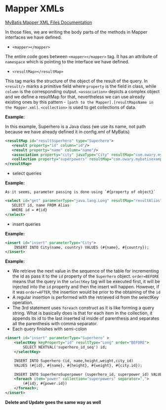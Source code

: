 # Mapper XMLs

[MyBatis Mapper XML Files Documentation](http://www.mybatis.org/mybatis-3/sqlmap-xml.html)

In those files, we are writing the body parts of the methods in Mapper interfaces we have defined.

 - `<mapper></mapper>`
  
The entire code goes between `<mapper></mapper>` tag. It has an attribute of `namespace` which is pointing to the interface we have defined.

 - `<resultMap></resultMap>`
 
This tag marks the structure of the object of the result of the query. In `<result/>` marks a primitive field where `property` is the field in class, while `column` is the corresponding output. `<association>` depicts a complex object and we define a resultMap for that, nevertheless we can use already existing ones by this pattern - `[path to the Mapper].[resultMapsName in the Mapper.xml]`. `<collection>` is used to get collections of data.

 **Example:**
 
 In this example, Superhero is a Java class (we use its name, not path because we have already defined it in config.xml of MyBatis) 
 
 ```xml
<resultMap id="resultSuperhero" type="Superhero">
    <result property="id" column="id"/>
    <result property="name" column="name"/>
    <association property="city" javaType="City" resultMap="com.owary.mybatisexamples.mapper.CityMapper.resultCity"/>
    <collection property="superpowers" resultMap="com.owary.mybatisexamples.mapper.SuperpowerMapper.resultSuperpower" />
</resultMap>
```

 - select queries

 **Example:**
    
    As it seems, parameter passing is done using `#{property of object}` 

 ```xml
<select id="get" parameterType="java.lang.Long" resultMap="resultAlias">
    SELECT id, name FROM Alias
    WHERE id = #{id}
</select>
```

 - insert queries

 **Example:**

```xml
<insert id="insert" parameterType="City">
    INSERT INTO City(name, country) VALUES (#{name}, #{country});
</insert>
```
 **Example:**

 - We retrieve the next value in the sequence of the table for incrementing the id as pass it to the `id` property of the `Superhero` object. `order=BEFORE` means that the query in the `selectKey` tag will be executed first, it will be injected into the `id` property and then the insert will happen. However, if it was `order=AFTER`, the insertion would be prior to the obtaining of the `id`
 - A regular insertion is performed with the retrieved id from the selectKey operation.
 - The 3rd statement uses `foreach` construct as it is like forming a query string. What is basically does is that for each item in the collection, it appends its id to the last inserted id inside of parenthesis and separates all the parenthesis with comma separator.
 - Each query finishes with semi-colon

```xml
<insert id="insert" parameterType="Superhero" >
    <selectKey keyProperty="id" resultType="Long" order="BEFORE">
        SELECT NEXTVAL('superhero_id_seq') id;
    </selectKey>

    INSERT INTO Superhero (id, name,height,weight,city_id)
    VALUES (#{id}, #{name}, #{height}, #{weight}, #{city.id});

    INSERT INTO SuperheroSuperpower (superhero_id, superpower_id) VALUES
    <foreach item="power" collection="superpowers" separator=",">
        (#{id}, #{power.id})
    </foreach>;
</insert>
```

**Delete and Update goes the same way as well**
